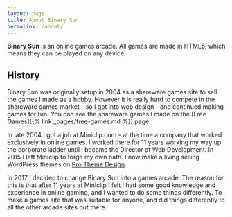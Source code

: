 ```yaml
---
layout: page
title: About Binary Sun
permalink: /about/
---
```

**Binary Sun** is an online games arcade. All games are made in HTML5, which means they can be played on any device.

## History

Binary Sun was originally setup in 2004 as a shareware games site to sell the games I made as a hobby. However it is really hard to compete in the shareware games market - so I got into web design - and continued making games for fun. You can see the shareware games I made on the [Free Games]({% link _pages/free-games.md %}) page.

In late 2004 I got a job at Miniclip.com - at the time a company that worked exclusively in online games. I worked there for 11 years working my way up the corporate ladder until I became the Director of Web Development. In 2015 I left Miniclip to forge my own path. I now make a living selling WordPress themes on [Pro Theme Design](https://prothemedesign.com).

In 2017 I decided to change Binary Sun into a games arcade. The reason for this is that after 11 years at Miniclip I felt I had some good knowledge and experience in online gaming, and I wanted to do some things differently. To make a games site that was suitable for anyone, and did things differently to all the other arcade sites out there.
